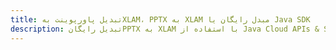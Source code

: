 ---title: تبدیل پاورپوینت بهXLAM، PPTX به XLAM مبدل رایگان یا Java SDKdescription: تبدیل رایگانPPTX به XLAM با استفاده از Java Cloud APIs & SDK. همچنین اسناد Microsoft PowerPoint را در Cloud ایجاد، ویرایش و رندر کنید.---